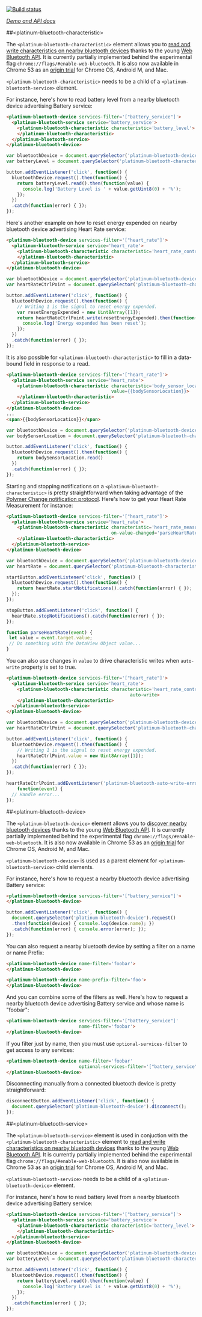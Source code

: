 
<!---

This README is automatically generated from the comments in these files:
platinum-bluetooth-characteristic.html  platinum-bluetooth-device.html  platinum-bluetooth-service.html

Edit those files, and our readme bot will duplicate them over here!
Edit this file, and the bot will squash your changes :)

The bot does some handling of markdown. Please file a bug if it does the wrong
thing! https://github.com/PolymerLabs/tedium/issues

-->

[![Build status](https://travis-ci.org/PolymerElements/platinum-bluetooth.svg?branch=master)](https://travis-ci.org/PolymerElements/platinum-bluetooth)

_[Demo and API docs](https://elements.polymer-project.org/elements/platinum-bluetooth)_


##&lt;platinum-bluetooth-characteristic&gt;

The `<platinum-bluetooth-characteristic>` element allows you to [read
and write characteristics on nearby bluetooth devices](https://developers.google.com/web/updates/2015/07/interact-with-ble-devices-on-the-web) thanks to the
young [Web Bluetooth API](https://github.com/WebBluetoothCG/web-bluetooth). It is currently partially implemented
behind the experimental flag `chrome://flags/#enable-web-bluetooth`. It
is also now available in Chrome 53 as an [origin trial](https://developers.google.com/web/updates/2015/07/interact-with-ble-devices-on-the-web#available-for-origin-trials) for Chrome
OS, Android M, and Mac.

`<platinum-bluetooth-characteristic>` needs to be a child of a
`<platinum-bluetooth-service>` element.

For instance, here's how to read battery level from a nearby bluetooth
device advertising Battery service:

```html
<platinum-bluetooth-device services-filter='["battery_service"]'>
  <platinum-bluetooth-service service='battery_service'>
    <platinum-bluetooth-characteristic characteristic='battery_level'>
    </platinum-bluetooth-characteristic>
  </platinum-bluetooth-service>
</platinum-bluetooth-device>
```

```js
var bluetoothDevice = document.querySelector('platinum-bluetooth-device');
var batteryLevel = document.querySelector('platinum-bluetooth-characteristic');

button.addEventListener('click', function() {
  bluetoothDevice.request().then(function() {
    return batteryLevel.read().then(function(value) {
      console.log('Battery Level is ' + value.getUint8(0) + '%');
    });
  })
  .catch(function(error) { });
});
```

Here's another example on how to reset energy expended on nearby
bluetooth device advertising Heart Rate service:

```html
<platinum-bluetooth-device services-filter='["heart_rate"]'>
  <platinum-bluetooth-service service='heart_rate'>
    <platinum-bluetooth-characteristic characteristic='heart_rate_control_point'>
    </platinum-bluetooth-characteristic>
  </platinum-bluetooth-service>
</platinum-bluetooth-device>
```

```js
var bluetoothDevice = document.querySelector('platinum-bluetooth-device');
var heartRateCtrlPoint = document.querySelector('platinum-bluetooth-characteristic');

button.addEventListener('click', function() {
  bluetoothDevice.request().then(function() {
    // Writing 1 is the signal to reset energy expended.
    var resetEnergyExpended = new Uint8Array([1]);
    return heartRateCtrlPoint.write(resetEnergyExpended).then(function() {
      console.log('Energy expended has been reset');
    });
  })
  .catch(function(error) { });
});
```

It is also possible for `<platinum-bluetooth-characteristic>` to fill in
a data-bound field in response to a read.

```html
<platinum-bluetooth-device services-filter='["heart_rate"]'>
  <platinum-bluetooth-service service='heart_rate'>
    <platinum-bluetooth-characteristic characteristic='body_sensor_location'
                                       value={{bodySensorLocation}}>
    </platinum-bluetooth-characteristic>
  </platinum-bluetooth-service>
</platinum-bluetooth-device>
...
<span>{{bodySensorLocation}}</span>
```

```js
var bluetoothDevice = document.querySelector('platinum-bluetooth-device');
var bodySensorLocation = document.querySelector('platinum-bluetooth-characteristic');

button.addEventListener('click', function() {
  bluetoothDevice.request().then(function() {
    return bodySensorLocation.read()
  })
  .catch(function(error) { });
});
```

Starting and stopping notifications on a `<platinum-bluetooth-characteristic>` is pretty straightforward when taking advantage of the [Polymer Change notification protocol](https://www.polymer-project.org/1.0/docs/devguide/data-binding.html#change-notification-protocol). Here's how to get your Heart Rate Measurement for instance:

```html
<platinum-bluetooth-device services-filter='["heart_rate"]'>
  <platinum-bluetooth-service service='heart_rate'>
    <platinum-bluetooth-characteristic characteristic='heart_rate_measurement'
                                       on-value-changed='parseHeartRate'>
    </platinum-bluetooth-characteristic>
  </platinum-bluetooth-service>
</platinum-bluetooth-device>
```

```js
var bluetoothDevice = document.querySelector('platinum-bluetooth-device');
var heartRate = document.querySelector('platinum-bluetooth-characteristic');

startButton.addEventListener('click', function() {
  bluetoothDevice.request().then(function() {
    return heartRate.startNotifications().catch(function(error) { });
  });
});

stopButton.addEventListener('click', function() {
  heartRate.stopNotifications().catch(function(error) { });
});

function parseHeartRate(event) {
 let value = event.target.value;
 // Do something with the DataView Object value...
}
```

You can also use changes in `value` to drive characteristic writes when
`auto-write` property is set to true.

```html
<platinum-bluetooth-device services-filter='["heart_rate"]'>
  <platinum-bluetooth-service service='heart_rate'>
    <platinum-bluetooth-characteristic characteristic='heart_rate_control_point'
                                              auto-write>
    </platinum-bluetooth-characteristic>
  </platinum-bluetooth-service>
</platinum-bluetooth-device>
```

```js
var bluetoothDevice = document.querySelector('platinum-bluetooth-device');
var heartRateCtrlPoint = document.querySelector('platinum-bluetooth-characteristic');

button.addEventListener('click', function() {
  bluetoothDevice.request().then(function() {
    // Writing 1 is the signal to reset energy expended.
    heartRateCtrlPoint.value = new Uint8Array([1]);
  })
  .catch(function(error) { });
});

heartRateCtrlPoint.addEventListener('platinum-bluetooth-auto-write-error',
    function(event) {
  // Handle error...
});
```



##&lt;platinum-bluetooth-device&gt;

The `<platinum-bluetooth-device>` element allows you to [discover nearby
bluetooth devices](https://developers.google.com/web/updates/2015/07/interact-with-ble-devices-on-the-web) thanks to the young [Web Bluetooth API](https://github.com/WebBluetoothCG/web-bluetooth). It is
currently partially implemented behind the experimental flag
`chrome://flags/#enable-web-bluetooth`. It is also now available in
Chrome 53 as an [origin trial](https://developers.google.com/web/updates/2015/07/interact-with-ble-devices-on-the-web#available-for-origin-trials) for Chrome OS, Android M, and Mac.

`<platinum-bluetooth-device>` is used as a parent element for
`<platinum-bluetooth-service>` child elements.

For instance, here's how to request a nearby bluetooth device advertising
Battery service:

```html
<platinum-bluetooth-device services-filter='["battery_service"]'>
</platinum-bluetooth-device>
```

```js
button.addEventListener('click', function() {
  document.querySelector('platinum-bluetooth-device').request()
  .then(function(device) { console.log(device.name); })
  .catch(function(error) { console.error(error); });
});
```

You can also request a nearby bluetooth device by setting a filter on
a name or name Prefix:

```html
<platinum-bluetooth-device name-filter='foobar'>
</platinum-bluetooth-device>
```

```html
<platinum-bluetooth-device name-prefix-filter='foo'>
</platinum-bluetooth-device>
```

And you can combine some of the filters as well. Here's how to request a
nearby bluetooth device advertising Battery service and whose name is
"foobar":

```html
<platinum-bluetooth-device services-filter='["battery_service"]'
                           name-filter='foobar'>
</platinum-bluetooth-device>
```

If you filter just by name, then you must use `optional-services-filter`
to get access to any services:

```html
<platinum-bluetooth-device name-filter='foobar'
                           optional-services-filter='["battery_service"]'>
</platinum-bluetooth-device>
```

Disconnecting manually from a connected bluetooth device is pretty
straightforward:

```js
disconnectButton.addEventListener('click', function() {
  document.querySelector('platinum-bluetooth-device').disconnect();
});
```



##&lt;platinum-bluetooth-service&gt;

The `<platinum-bluetooth-service>` element is used in conjuction with
the `<platinum-bluetooth-characteristic>` element to [read and write
characteristics on nearby bluetooth devices](https://developers.google.com/web/updates/2015/07/interact-with-ble-devices-on-the-web) thanks to the young [Web
Bluetooth API](https://github.com/WebBluetoothCG/web-bluetooth). It is currently partially implemented
behind the experimental flag
`chrome://flags/#enable-web-bluetooth`. It is also now
available in Chrome 53 as an [origin trial](https://developers.google.com/web/updates/2015/07/interact-with-ble-devices-on-the-web#available-for-origin-trials) for Chrome OS,
Android M, and Mac.

`<platinum-bluetooth-service>` needs to be a child of a
`<platinum-bluetooth-device>` element.

For instance, here's how to read battery level from a nearby bluetooth
device advertising Battery service:

```html
<platinum-bluetooth-device services-filter='["battery_service"]'>
  <platinum-bluetooth-service service='battery_service'>
    <platinum-bluetooth-characteristic characteristic='battery_level'>
    </platinum-bluetooth-characteristic>
  </platinum-bluetooth-service>
</platinum-bluetooth-device>
```

```js
var bluetoothDevice = document.querySelector('platinum-bluetooth-device');
var batteryLevel = document.querySelector('platinum-bluetooth-characteristic');

button.addEventListener('click', function() {
  bluetoothDevice.request().then(function() {
    return batteryLevel.read().then(function(value) {
      console.log('Battery Level is ' + value.getUint8(0) + '%');
    });
  })
  .catch(function(error) { });
});
```


